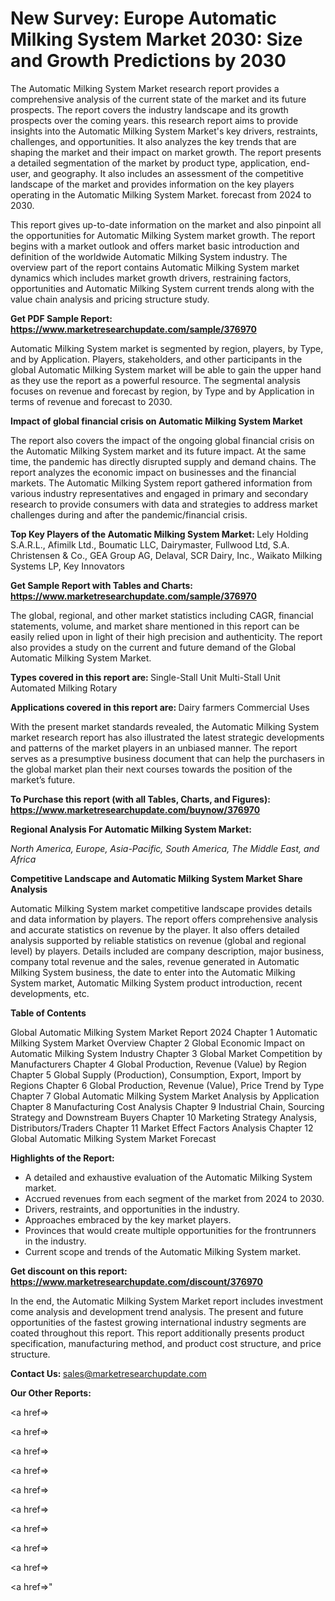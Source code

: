 # New Survey: Europe Automatic Milking System Market 2030: Size and Growth Predictions by 2030

The Automatic Milking System Market research report provides a comprehensive analysis of the current state of the market and its future prospects. The report covers the industry landscape and its growth prospects over the coming years. this research report aims to provide insights into the Automatic Milking System Market's key drivers, restraints, challenges, and opportunities. It also analyzes the key trends that are shaping the market and their impact on market growth. The report presents a detailed segmentation of the market by product type, application, end-user, and geography. It also includes an assessment of the competitive landscape of the market and provides information on the key players operating in the Automatic Milking System Market. forecast from 2024 to 2030.

This report gives up-to-date information on the market and also pinpoint all the opportunities for Automatic Milking System market growth. The report begins with a market outlook and offers market basic introduction and definition of the worldwide Automatic Milking System industry. The overview part of the report contains Automatic Milking System market dynamics which includes market growth drivers, restraining factors, opportunities and Automatic Milking System current trends along with the value chain analysis and pricing structure study.

<strong><b>Get PDF Sample Report: <a href=https://www.marketresearchupdate.com/sample/376970>https://www.marketresearchupdate.com/sample/376970</a></b></strong>

Automatic Milking System market is segmented by region, players, by Type, and by Application. Players, stakeholders, and other participants in the global Automatic Milking System market will be able to gain the upper hand as they use the report as a powerful resource. The segmental analysis focuses on revenue and forecast by region, by Type and by Application in terms of revenue and forecast to 2030.

<strong><b>Impact of global financial crisis on Automatic Milking System Market</b></strong>

The report also covers the impact of the ongoing global financial crisis on the Automatic Milking System market and its future impact. At the same time, the pandemic has directly disrupted supply and demand chains. The report analyzes the economic impact on businesses and the financial markets. The Automatic Milking System report gathered information from various industry representatives and engaged in primary and secondary research to provide consumers with data and strategies to address market challenges during and after the pandemic/financial crisis.

<strong><b>Top Key Players of the Automatic Milking System Market:
</b></strong>Lely Holding S.A.R.L., Afimilk Ltd., Boumatic LLC, Dairymaster, Fullwood Ltd, S.A. Christensen & Co., GEA Group AG, Delaval, SCR Dairy, Inc., Waikato Milking Systems LP, Key Innovators<strong><b>
</b></strong>

<strong><b>Get Sample Report with Tables and Charts: <a href=https://www.marketresearchupdate.com/sample/376970>https://www.marketresearchupdate.com/sample/376970</a></b></strong>

The global, regional, and other market statistics including CAGR, financial statements, volume, and market share mentioned in this report can be easily relied upon in light of their high precision and authenticity. The report also provides a study on the current and future demand of the Global Automatic Milking System Market.

<strong><b>Types covered in this report are:
</b></strong>Single-Stall Unit
Multi-Stall Unit
Automated Milking Rotary<strong><b>
</b></strong>

<strong><b>Applications covered in this report are:
</b></strong>Dairy farmers
Commercial Uses<strong><b>
</b></strong>

With the present market standards revealed, the Automatic Milking System market research report has also illustrated the latest strategic developments and patterns of the market players in an unbiased manner. The report serves as a presumptive business document that can help the purchasers in the global market plan their next courses towards the position of the market’s future.

<strong><b>To Purchase this report (with all Tables, Charts, and Figures): <a href=https://www.marketresearchupdate.com/buynow/376970>https://www.marketresearchupdate.com/buynow/376970</a></b></strong>

<strong><b>Regional Analysis For Automatic Milking System Market:</b></strong>

<em><i>North America, Europe, Asia-Pacific, South America, The Middle East, and Africa</i></em>

<strong><b>Competitive Landscape and Automatic Milking System Market Share Analysis</b></strong>

Automatic Milking System market competitive landscape provides details and data information by players. The report offers comprehensive analysis and accurate statistics on revenue by the player. It also offers detailed analysis supported by reliable statistics on revenue (global and regional level) by players. Details included are company description, major business, company total revenue and the sales, revenue generated in Automatic Milking System business, the date to enter into the Automatic Milking System market, Automatic Milking System product introduction, recent developments, etc.

<strong><b>Table of Contents</b></strong>

Global Automatic Milking System Market Report 2024
Chapter 1 Automatic Milking System Market Overview
Chapter 2 Global Economic Impact on Automatic Milking System Industry
Chapter 3 Global Market Competition by Manufacturers
Chapter 4 Global Production, Revenue (Value) by Region
Chapter 5 Global Supply (Production), Consumption, Export, Import by Regions
Chapter 6 Global Production, Revenue (Value), Price Trend by Type
Chapter 7 Global Automatic Milking System Market Analysis by Application
Chapter 8 Manufacturing Cost Analysis
Chapter 9 Industrial Chain, Sourcing Strategy and Downstream Buyers
Chapter 10 Marketing Strategy Analysis, Distributors/Traders
Chapter 11 Market Effect Factors Analysis
Chapter 12 Global Automatic Milking System Market Forecast

<strong><b>Highlights of the Report:</b></strong>

- A detailed and exhaustive evaluation of the Automatic Milking System market.
- Accrued revenues from each segment of the market from 2024 to 2030.
- Drivers, restraints, and opportunities in the industry.
- Approaches embraced by the key market players.
- Provinces that would create multiple opportunities for the frontrunners in the industry.
- Current scope and trends of the Automatic Milking System market.

<strong><b>Get discount on this report: <a href=https://www.marketresearchupdate.com/discount/376970>https://www.marketresearchupdate.com/discount/376970</a></b></strong>

In the end, the Automatic Milking System Market report includes investment come analysis and development trend analysis. The present and future opportunities of the fastest growing international industry segments are coated throughout this report. This report additionally presents product specification, manufacturing method, and product cost structure, and price structure.

<strong><b>Contact Us:
</b></strong>sales@marketresearchupdate.com

<strong>Our Other Reports:</strong>

<a href=></a>

<a href=></a>

<a href=></a>

<a href=></a>

<a href=></a>

<a href=></a>

<a href=></a>

<a href=></a>

<a href=></a>

<a href=></a>"
